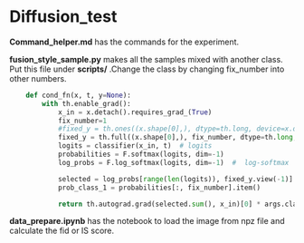 # Diffusion_test

**Command_helper.md**  has the commands for the experiment.

**fusion_style_sample.py** makes all the samples mixed with another class. Put this file under **scripts/** .Change the class by changing fix_number into other numbers.

```python
    def cond_fn(x, t, y=None):
        with th.enable_grad():
            x_in = x.detach().requires_grad_(True)
            fix_number=1
            #fixed_y = th.ones((x.shape[0],), dtype=th.long, device=x.device)  
            fixed_y = th.full((x.shape[0],), fix_number, dtype=th.long, device=x.device)
            logits = classifier(x_in, t)  # logits
            probabilities = F.softmax(logits, dim=-1)  
            log_probs = F.log_softmax(logits, dim=-1)  #  log-softmax

            selected = log_probs[range(len(logits)), fixed_y.view(-1)]  
            prob_class_1 = probabilities[:, fix_number].item()  

            return th.autograd.grad(selected.sum(), x_in)[0] * args.classifier_scale

```

**data_prepare.ipynb** has the notebook to load the image from npz file and calculate the fid or IS score. 
